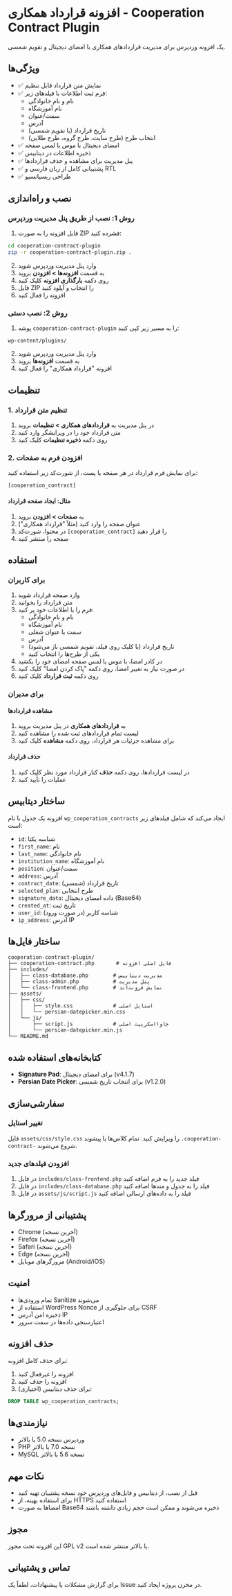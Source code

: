 # افزونه قرارداد همکاری - Cooperation Contract Plugin

یک افزونه وردپرس برای مدیریت قراردادهای همکاری با امضای دیجیتال و تقویم شمسی.

## ویژگی‌ها

- ✅ نمایش متن قرارداد قابل تنظیم
- ✅ فرم ثبت اطلاعات با فیلدهای زیر:
  - نام و نام خانوادگی
  - نام آموزشگاه
  - سمت/عنوان
  - آدرس
  - تاریخ قرارداد (با تقویم شمسی)
  - انتخاب طرح (طرح سایت، طرح گروه، طرح طلایی)
- ✅ امضای دیجیتال با موس یا لمس صفحه
- ✅ ذخیره اطلاعات در دیتابیس
- ✅ پنل مدیریت برای مشاهده و حذف قراردادها
- ✅ پشتیبانی کامل از زبان فارسی و RTL
- ✅ طراحی ریسپانسیو

## نصب و راه‌اندازی

### روش 1: نصب از طریق پنل مدیریت وردپرس

1. فایل افزونه را به صورت ZIP فشرده کنید:
```bash
cd cooperation-contract-plugin
zip -r cooperation-contract-plugin.zip .
```

2. وارد پنل مدیریت وردپرس شوید
3. به قسمت **افزونه‌ها > افزودن** بروید
4. روی دکمه **بارگذاری افزونه** کلیک کنید
5. فایل ZIP را انتخاب و آپلود کنید
6. افزونه را فعال کنید

### روش 2: نصب دستی

1. پوشه `cooperation-contract-plugin` را به مسیر زیر کپی کنید:
```
wp-content/plugins/
```

2. وارد پنل مدیریت وردپرس شوید
3. به قسمت **افزونه‌ها** بروید
4. افزونه "قرارداد همکاری" را فعال کنید

## تنظیمات

### 1. تنظیم متن قرارداد

1. در پنل مدیریت به **قراردادهای همکاری > تنظیمات** بروید
2. متن قرارداد خود را در ویرایشگر وارد کنید
3. روی دکمه **ذخیره تنظیمات** کلیک کنید

### 2. افزودن فرم به صفحات

برای نمایش فرم قرارداد در هر صفحه یا پست، از شورت‌کد زیر استفاده کنید:

```
[cooperation_contract]
```

#### مثال: ایجاد صفحه قرارداد

1. به **صفحات > افزودن** بروید
2. عنوان صفحه را وارد کنید (مثلاً "قرارداد همکاری")
3. در محتوا، شورت‌کد `[cooperation_contract]` را قرار دهید
4. صفحه را منتشر کنید

## استفاده

### برای کاربران

1. وارد صفحه قرارداد شوید
2. متن قرارداد را بخوانید
3. فرم را با اطلاعات خود پر کنید:
   - نام و نام خانوادگی
   - نام آموزشگاه
   - سمت یا عنوان شغلی
   - آدرس
   - تاریخ قرارداد (با کلیک روی فیلد، تقویم شمسی باز می‌شود)
   - یکی از طرح‌ها را انتخاب کنید
4. در کادر امضا، با موس یا لمس صفحه امضای خود را بکشید
5. در صورت نیاز به تغییر امضا، روی دکمه "پاک کردن امضا" کلیک کنید
6. روی دکمه **ثبت قرارداد** کلیک کنید

### برای مدیران

#### مشاهده قراردادها

1. به **قراردادهای همکاری** در پنل مدیریت بروید
2. لیست تمام قراردادهای ثبت شده را مشاهده کنید
3. برای مشاهده جزئیات هر قرارداد، روی دکمه **مشاهده** کلیک کنید

#### حذف قرارداد

1. در لیست قراردادها، روی دکمه **حذف** کنار قرارداد مورد نظر کلیک کنید
2. عملیات را تأیید کنید

## ساختار دیتابیس

افزونه یک جدول با نام `wp_cooperation_contracts` ایجاد می‌کند که شامل فیلدهای زیر است:

- `id`: شناسه یکتا
- `first_name`: نام
- `last_name`: نام خانوادگی
- `institution_name`: نام آموزشگاه
- `position`: سمت/عنوان
- `address`: آدرس
- `contract_date`: تاریخ قرارداد (شمسی)
- `selected_plan`: طرح انتخابی
- `signature_data`: داده امضای دیجیتال (Base64)
- `created_at`: تاریخ ثبت
- `user_id`: شناسه کاربر (در صورت ورود)
- `ip_address`: آدرس IP

## ساختار فایل‌ها

```
cooperation-contract-plugin/
├── cooperation-contract.php       # فایل اصلی افزونه
├── includes/
│   ├── class-database.php        # مدیریت دیتابیس
│   ├── class-admin.php           # پنل مدیریت
│   └── class-frontend.php        # نمایش فرونت‌اند
├── assets/
│   ├── css/
│   │   ├── style.css             # استایل اصلی
│   │   └── persian-datepicker.min.css
│   └── js/
│       ├── script.js             # جاوااسکریپت اصلی
│       └── persian-datepicker.min.js
└── README.md
```

## کتابخانه‌های استفاده شده

- **Signature Pad**: برای امضای دیجیتال (v4.1.7)
- **Persian Date Picker**: برای انتخاب تاریخ شمسی (v1.2.0)

## سفارشی‌سازی

### تغییر استایل

فایل `assets/css/style.css` را ویرایش کنید. تمام کلاس‌ها با پیشوند `.cooperation-contract-` شروع می‌شوند.

### افزودن فیلدهای جدید

1. در فایل `includes/class-frontend.php` فیلد جدید را به فرم اضافه کنید
2. در فایل `includes/class-database.php` فیلد را به جدول و متدها اضافه کنید
3. در فایل `assets/js/script.js` فیلد را به داده‌های ارسالی اضافه کنید

## پشتیبانی از مرورگرها

- Chrome (آخرین نسخه)
- Firefox (آخرین نسخه)
- Safari (آخرین نسخه)
- Edge (آخرین نسخه)
- مرورگرهای موبایل (Android/iOS)

## امنیت

- تمام ورودی‌ها Sanitize می‌شوند
- استفاده از WordPress Nonce برای جلوگیری از CSRF
- ذخیره امن آدرس IP
- اعتبارسنجی داده‌ها در سمت سرور

## حذف افزونه

برای حذف کامل افزونه:

1. افزونه را غیرفعال کنید
2. افزونه را حذف کنید
3. برای حذف دیتابیس (اختیاری):
```sql
DROP TABLE wp_cooperation_contracts;
```

## نیازمندی‌ها

- وردپرس نسخه 5.0 یا بالاتر
- PHP نسخه 7.0 یا بالاتر
- MySQL نسخه 5.6 یا بالاتر

## نکات مهم

- قبل از نصب، از دیتابیس و فایل‌های وردپرس خود نسخه پشتیبان تهیه کنید
- برای استفاده بهینه، از HTTPS استفاده کنید
- امضاها به صورت Base64 ذخیره می‌شوند و ممکن است حجم زیادی داشته باشند

## مجوز

این افزونه تحت مجوز GPL v2 یا بالاتر منتشر شده است.

## تماس و پشتیبانی

برای گزارش مشکلات یا پیشنهادات، لطفاً یک Issue در مخزن پروژه ایجاد کنید.
